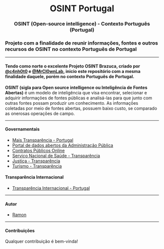 <h1 align="center">OSINT Portugal</h1>


<h3 align="center">OSINT (Open-source intelligence) - Contexto Português (Portugal)</h3>
<h3>Projeto com a finalidade de reunir informações, fontes e outros recursos de OSINT no contexto Português de Portugal</h3>

<hr>
<h4>Tendo como norte o excelente Projeto <strong>OSINT Brazuca</strong>, criado por <a href="https://github.com/c4nh0t0">@c4nh0t0</a> e <a href="https://github.com/MrCl0wnLab">@MrCl0wnLab</a>, inicio este repositório com a mesma finalidade daquele, porém no contexto Português de Portugal.</h4>

<p><strong>OSINT (sigla para Open source intelligence ou Inteligência de Fontes Abertas)</strong> é um modelo de inteligência que visa encontrar, selecionar e adquirir informações de fontes públicas e analisá-las para que junto com outras fontes possam produzir um conhecimento. As informações coletadas por meio de fontes abertas, possuem baixo custo, se comparado as onerosas operações de campo.</p>

 
<hr>
<h4>Governamentais</h4>
<ul>
 <li><a href="https://transparencia.gov.pt/pt/">Mais Transparência - Portugal</a></li>
 <li><a href="https://dados.gov.pt/pt/">Portal de dados abertos da Administração Pública</a></li>
 <li><a href="https://www.base.gov.pt/base4">Contratos Públicos Online</a></li>
 <li><a href="https://www.sns.gov.pt/transparencia/">Serviço Nacional de Saúde - Transparência</a></li>
 <li><a href="https://partilha.justica.gov.pt/Transparencia">Justiça - Transparência</a></li>
 <li><a href="https://dadosabertos.turismodeportugal.pt/">Turismo - Transparência</a></li>
</ul>

<h4>Transparência Internacional</h4>
<ul><li><a href="https://transparencia.pt/">Transparência Internacional - Portugal</a></li></ul>

<hr>

<h4>Autor</h4>
<ul>
 <li><a href="https://github.com/frohlichramon01">Ramon</a></li>
</ul>

<hr>

<h4>Contribuições</h4>
Qualquer contribuição é bem-vinda!

